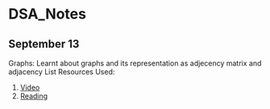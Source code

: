 # DSA_Notes
## September 13
Graphs: Learnt about graphs and its representation as adjecency matrix and adjacency List
Resources Used: 
1. [Video](https://www.youtube.com/watch?v=3oI-34aPMWM&list=PLgUwDviBIf0oE3gA41TKO2H5bHpPd7fzn&index=2)
2. [Reading](https://www.geeksforgeeks.org/graph-and-its-representations/?ref=lbp)
